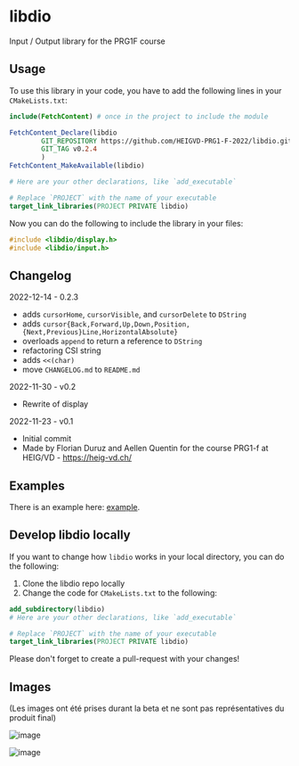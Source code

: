 # libdio

Input / Output library for the PRG1F course

## Usage

To use this library in your code, you have to add the following lines in your `CMakeLists.txt`:

```cmake
include(FetchContent) # once in the project to include the module

FetchContent_Declare(libdio
        GIT_REPOSITORY https://github.com/HEIGVD-PRG1-F-2022/libdio.git
        GIT_TAG v0.2.4
        )
FetchContent_MakeAvailable(libdio)

# Here are your other declarations, like `add_executable`

# Replace `PROJECT` with the name of your executable
target_link_libraries(PROJECT PRIVATE libdio)
```

Now you can do the following to include the library in your files:

```c++
#include <libdio/display.h>
#include <libdio/input.h>
```

## Changelog

2022-12-14 - 0.2.3
  * adds `cursorHome`, `cursorVisible`, and `cursorDelete` to `DString`
  * adds `cursor{Back,Forward,Up,Down,Position,{Next,Previous}Line,HorizontalAbsolute}`
  * overloads `append` to return a reference to `DString`
  * refactoring CSI string
  * adds `<<(char)`
  * move `CHANGELOG.md` to `README.md`

2022-11-30 - v0.2
  * Rewrite of display

2022-11-23 - v0.1
  * Initial commit
  * Made by Florian Duruz and Aellen Quentin for the course PRG1-f at HEIG/VD - https://heig-vd.ch/

## Examples

There is an example here: [example](example/main.cpp).

## Develop libdio locally

If you want to change how `libdio` works in your local directory, you can do the following:

1. Clone the libdio repo locally
2. Change the code for `CMakeLists.txt` to the following:

```cmake
add_subdirectory(libdio)
# Here are your other declarations, like `add_executable`

# Replace `PROJECT` with the name of your executable
target_link_libraries(PROJECT PRIVATE libdio)
```

Please don't forget to create a pull-request with your changes!

## Images

(Les images ont été prises durant la beta et ne sont pas représentatives du produit final)

![image](https://user-images.githubusercontent.com/46396184/202451747-80dc852e-b7df-4511-9a0b-6907789343b7.png)

![image](https://user-images.githubusercontent.com/46396184/202451486-d65ad651-b26e-4ddf-8b79-2c10e40fdb47.png)
